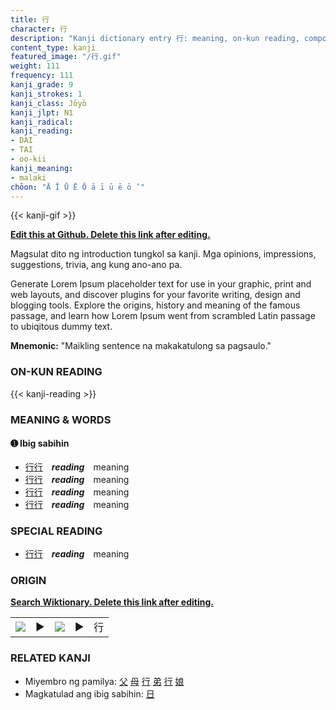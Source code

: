 ```yaml
---
title: 行
character: 行
description: "Kanji dictionary entry 行: meaning, on-kun reading, compounds, origin, related kanji"
content_type: kanji
featured_image: "/行.gif"
weight: 111
frequency: 111
kanji_grade: 9
kanji_strokes: 1
kanji_class: Jōyō
kanji_jlpt: N1
kanji_radical: 
kanji_reading: 
- DAI
- TAI
- oo-kii
kanji_meaning:
- malaki
chōon: "Ā Ī Ū Ē Ō ā ī ū ē ō ’"
---
```

[//]: # (Don't edit the line below. Kanji animated GIF code is automatically generated.)
{{< kanji-gif >}}

[//]: # (Edit below this line.)

**[Edit this at Github. Delete this link after editing.](https://github.com/tim0g/tim/tree/main/content/kanji/行/index.md)**

Magsulat dito ng introduction tungkol sa kanji. Mga opinions, impressions, suggestions, trivia, ang kung ano-ano pa.

Generate Lorem Ipsum placeholder text for use in your graphic, print and web layouts, and discover plugins for your favorite writing, design and blogging tools. Explore the origins, history and meaning of the famous passage, and learn how Lorem Ipsum went from scrambled Latin passage to ubiqitous dummy text.
 
**Mnemonic:** "Maikling sentence na makakatulong sa pagsaulo."

### ON-KUN READING

[//]: # (Don't edit the line below. ON-KUN READING code is automatically generated.)
{{< kanji-reading >}}

### MEANING & WORDS

#### ➊ **Ibig sabihin**
  - [行](../行)[行](../行)　***reading***　meaning
  - [行](../行)[行](../行)　***reading***　meaning
  - [行](../行)[行](../行)　***reading***　meaning
  - [行](../行)[行](../行)　***reading***　meaning

### SPECIAL READING
  - [行](../行)[行](../行)　***reading***　meaning

### ORIGIN

**[Search Wiktionary. Delete this link after editing.](https://wiktionary.org/wiki/行)**
<table class="kanji-table"><tr><td>
<img src="60px-行-bronze.svg.png">
</td><td>▶</td><td>
<img src="60px-行-oracle.svg.png">
</td><td>▶</td>
<td class="kanji-origin">行</td>
</tr></table>

### RELATED KANJI
- Miyembro ng pamilya: [父](../父) [母](../母) [行](../行) [弟](../弟) [行](../行) [娘](../娘)
- Magkatulad ang ibig sabihin: [日](../日)
